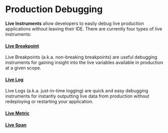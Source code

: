 # Production Debugging

**Live Instruments** allow developers to easily debug live production applications without leaving their IDE. There are currently four types of live instruments:

#### [Live Breakpoint](breakpoints/README.md)

Live Breakpoints (a.k.a. non-breaking breakpoints) are useful debugging instruments for gaining insight into the live variables available in production at a given scope.

#### [Live Log](logs/README.md)

Live Logs (a.k.a. just-in-time logging) are quick and easy debugging instruments for instantly outputting live data from production without redeploying or restarting your application.

#### [Live Metric](metrics/README.md)

#### [Live Span](spans/README.md)
